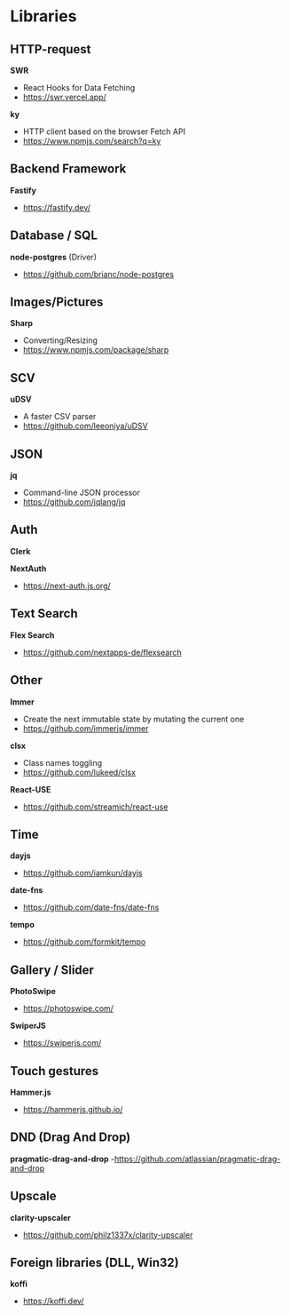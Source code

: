 # Libraries

## HTTP-request
**SWR**
- React Hooks for Data Fetching
- https://swr.vercel.app/

**ky**
- HTTP client based on the browser Fetch API
- https://www.npmjs.com/search?q=ky



## Backend Framework
**Fastify**
- https://fastify.dev/



## Database / SQL
**node-postgres** (Driver)
- https://github.com/brianc/node-postgres



## Images/Pictures
**Sharp**
- Converting/Resizing
- https://www.npmjs.com/package/sharp



## SCV
**uDSV**
- A faster CSV parser
- https://github.com/leeoniya/uDSV



## JSON
**jq**
- Command-line JSON processor
- https://github.com/jqlang/jq



## Auth
**Clerk**

**NextAuth**
- https://next-auth.js.org/



## Text Search
**Flex Search**
- https://github.com/nextapps-de/flexsearch



## Other
**Immer**
- Create the next immutable state by mutating the current one
- https://github.com/immerjs/immer

**clsx**
- Class names toggling
- https://github.com/lukeed/clsx

**React-USE**
- https://github.com/streamich/react-use



## Time
**dayjs**
- https://github.com/iamkun/dayjs

**date-fns**
- https://github.com/date-fns/date-fns

**tempo**
- https://github.com/formkit/tempo



## Gallery / Slider
**PhotoSwipe**
- https://photoswipe.com/

**SwiperJS**
- https://swiperjs.com/



## Touch gestures
**Hammer.js**
- https://hammerjs.github.io/



## DND (Drag And Drop)
**pragmatic-drag-and-drop**
-https://github.com/atlassian/pragmatic-drag-and-drop



## Upscale
**clarity-upscaler**
- https://github.com/philz1337x/clarity-upscaler


## Foreign libraries (DLL, Win32)
**koffi**
- https://koffi.dev/
